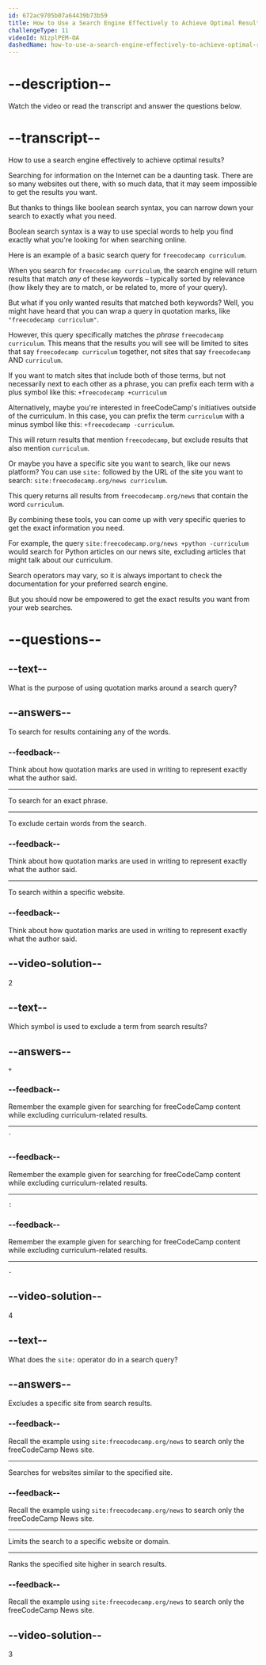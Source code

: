 ```yaml
---
id: 672ac9705b07a64439b73b59
title: How to Use a Search Engine Effectively to Achieve Optimal Results
challengeType: 11
videoId: N1zplPEM-OA
dashedName: how-to-use-a-search-engine-effectively-to-achieve-optimal-results
---
```


# --description--

Watch the video or read the transcript and answer the questions below.

# --transcript--

How to use a search engine effectively to achieve optimal results?

Searching for information on the Internet can be a daunting task. There are so many websites out there, with so much data, that it may seem impossible to get the results you want.

But thanks to things like boolean search syntax, you can narrow down your search to exactly what you need.

Boolean search syntax is a way to use special words to help you find exactly what you're looking for when searching online.

Here is an example of a basic search query for `freecodecamp curriculum`.

When you search for `freecodecamp curriculum`, the search engine will return results that match *any* of these keywords – typically sorted by relevance (how likely they are to match, or be related to, more of your query).

But what if you only wanted results that matched both keywords? Well, you might have heard that you can wrap a query in quotation marks, like `"freecodecamp curriculum"`.

However, this query specifically matches the *phrase* `freecodecamp curriculum`. This means that the results you will see will be limited to sites that say `freecodecamp curriculum` together, not sites that say `freecodecamp` AND `curriculum`.

If you want to match sites that include both of those terms, but not necessarily next to each other as a phrase, you can prefix each term with a plus symbol like this: `+freecodecamp +curriculum`

Alternatively, maybe you're interested in freeCodeCamp's initiatives outside of the curriculum. In this case, you can prefix the term `curriculum` with a minus symbol like this: `+freecodecamp -curriculum`.

This will return results that mention `freecodecamp`, but exclude results that also mention `curriculum`.

Or maybe you have a specific site you want to search, like our news platform? You can use `site:` followed by the URL of the site you want to search: `site:freecodecamp.org/news curriculum`.

This query returns all results from `freecodecamp.org/news` that contain the word `curriculum`.

By combining these tools, you can come up with very specific queries to get the exact information you need.

For example, the query `site:freecodecamp.org/news +python -curriculum` would search for Python articles on our news site, excluding articles that might talk about our curriculum.

Search operators may vary, so it is always important to check the documentation for your preferred search engine.

But you should now be empowered to get the exact results you want from your web searches.

# --questions--

## --text--

What is the purpose of using quotation marks around a search query?

## --answers--

To search for results containing any of the words.

### --feedback--

Think about how quotation marks are used in writing to represent exactly what the author said.

---

To search for an exact phrase.

---

To exclude certain words from the search.

### --feedback--

Think about how quotation marks are used in writing to represent exactly what the author said.

---

To search within a specific website.

### --feedback--

Think about how quotation marks are used in writing to represent exactly what the author said.

## --video-solution--

2

## --text--

Which symbol is used to exclude a term from search results?

## --answers--

`+`

### --feedback--

Remember the example given for searching for freeCodeCamp content while excluding curriculum-related results.

---

`` ` ``

### --feedback--

Remember the example given for searching for freeCodeCamp content while excluding curriculum-related results.

---

`:`

### --feedback--

Remember the example given for searching for freeCodeCamp content while excluding curriculum-related results.

---

`-`

## --video-solution--

4

## --text--

What does the `site:` operator do in a search query?

## --answers--

Excludes a specific site from search results.

### --feedback--

Recall the example using `site:freecodecamp.org/news` to search only the freeCodeCamp News site.

---

Searches for websites similar to the specified site.

### --feedback--

Recall the example using `site:freecodecamp.org/news` to search only the freeCodeCamp News site.

---

Limits the search to a specific website or domain.

---

Ranks the specified site higher in search results.

### --feedback--

Recall the example using `site:freecodecamp.org/news` to search only the freeCodeCamp News site.

## --video-solution--

3
